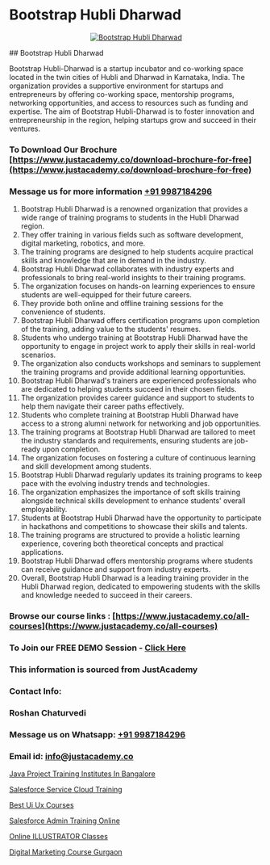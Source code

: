 # Bootstrap Hubli Dharwad

<p align="center">
  <a href="https://justacademy.co/course-detail/bootstrap-training">
    <img src="https://justacademy.co/storage2/course_image/1676636824_course_image.webp" alt="Bootstrap Hubli Dharwad">
  </a>
</p>
## Bootstrap Hubli Dharwad

Bootstrap Hubli-Dharwad is a startup incubator and co-working space located in the twin cities of Hubli and Dharwad in Karnataka, India. The organization provides a supportive environment for startups and entrepreneurs by offering co-working space, mentorship programs, networking opportunities, and access to resources such as funding and expertise. The aim of Bootstrap Hubli-Dharwad is to foster innovation and entrepreneurship in the region, helping startups grow and succeed in their ventures.
### To Download Our Brochure [https://www.justacademy.co/download-brochure-for-free](https://www.justacademy.co/download-brochure-for-free)
### Message us for more information [+91 9987184296](https://api.whatsapp.com/send?phone=919987184296)
1) Bootstrap Hubli Dharwad is a renowned organization that provides a wide range of training programs to students in the Hubli Dharwad region.
2) They offer training in various fields such as software development, digital marketing, robotics, and more.
3) The training programs are designed to help students acquire practical skills and knowledge that are in demand in the industry.
4) Bootstrap Hubli Dharwad collaborates with industry experts and professionals to bring real-world insights to their training programs.
5) The organization focuses on hands-on learning experiences to ensure students are well-equipped for their future careers.
6) They provide both online and offline training sessions for the convenience of students.
7) Bootstrap Hubli Dharwad offers certification programs upon completion of the training, adding value to the students' resumes.
8) Students who undergo training at Bootstrap Hubli Dharwad have the opportunity to engage in project work to apply their skills in real-world scenarios.
9) The organization also conducts workshops and seminars to supplement the training programs and provide additional learning opportunities.
10) Bootstrap Hubli Dharwad's trainers are experienced professionals who are dedicated to helping students succeed in their chosen fields.
11) The organization provides career guidance and support to students to help them navigate their career paths effectively.
12) Students who complete training at Bootstrap Hubli Dharwad have access to a strong alumni network for networking and job opportunities.
13) The training programs at Bootstrap Hubli Dharwad are tailored to meet the industry standards and requirements, ensuring students are job-ready upon completion.
14) The organization focuses on fostering a culture of continuous learning and skill development among students.
15) Bootstrap Hubli Dharwad regularly updates its training programs to keep pace with the evolving industry trends and technologies.
16) The organization emphasizes the importance of soft skills training alongside technical skills development to enhance students' overall employability.
17) Students at Bootstrap Hubli Dharwad have the opportunity to participate in hackathons and competitions to showcase their skills and talents.
18) The training programs are structured to provide a holistic learning experience, covering both theoretical concepts and practical applications.
19) Bootstrap Hubli Dharwad offers mentorship programs where students can receive guidance and support from industry experts.
20) Overall, Bootstrap Hubli Dharwad is a leading training provider in the Hubli Dharwad region, dedicated to empowering students with the skills and knowledge needed to succeed in their careers.

### Browse our course links : [https://www.justacademy.co/all-courses](https://www.justacademy.co/all-courses) 
### To Join our FREE DEMO Session - [Click Here](https://www.justacademy.co/register-for-course-demo)


### This information is sourced from JustAcademy
### Contact Info:
### Roshan Chaturvedi
### Message us on Whatsapp: [+91 9987184296](https://api.whatsapp.com/send?phone=919987184296)
### Email id: [info@justacademy.co](mailto:info@justacademy.co)
                
[Java Project Training Institutes In Bangalore](https://www.linkedin.com/pulse/java-project-training-institutes-bangalore-justacademy-liverpool-mvg9f?trackingId=Q3HzeA2XQSmSdVeydGLgDA%3D%3D&lipi=urn%3Ali%3Apage%3Ad_flagship3_company_admin%3BeTOZKBOtR5Sz3gxxSDhWug%3D%3D)

[Salesforce Service Cloud Training](https://www.linkedin.com/pulse/salesforce-service-cloud-training-justacademy-pune-obygc?trackingId=m%2BUOLVJnS6C7wAHlplMfRg%3D%3D&lipi=urn%3Ali%3Apage%3Ad_flagship3_company_admin%3BdDdMc5iZRQyVFQUn28yu5g%3D%3D)

[Best Ui Ux Courses](https://medium.com/@justacademytraining/best-ui-ux-courses-ddcc185623b4)

[Salesforce Admin Training Online](https://medium.com/@shivamja27/salesforce-admin-training-online-9b9d69e19144)

[Online ILLUSTRATOR Classes](https://justacademyin.github.io/justacademy/online-illustrator-classes)

[Digital Marketing Course Gurgaon](https://justacademyin.github.io/justacademy/digital-marketing-course-gurgaon)

